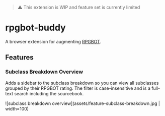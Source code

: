 > ⚠️ This extension is WIP and feature set is currently limited

# rpgbot-buddy

A browser extension for augmenting [RPGBOT](https://rpgbot.net/).

## Features

### Subclass Breakdown Overview

Adds a sidebar to the subclass breakdown so you can view all subclasses grouped
by their RPGBOT rating. The filter is case-insensitive and is a full-text search
including the sourcebook.

![subclass breakdown overview](assets/feature-subclass-breakdown.jpg |
width=100)
